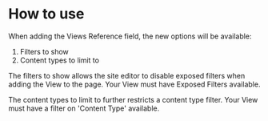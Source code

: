 # How to use

When adding the Views Reference field, the new options
will be available:

1. Filters to show
1. Content types to limit to

The filters to show allows the site editor to disable
exposed filters when adding the View to the page. Your
View must have Exposed Filters available.

The content types to limit to further restricts a
content type filter. Your View must have a
filter on 'Content Type' available.
